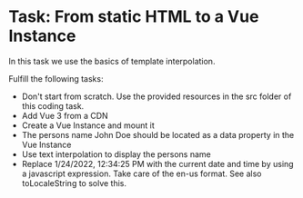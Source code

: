 # Task: From static HTML to a Vue Instance

In this task we use the basics of template interpolation.

Fulfill the following tasks:

- Don't start from scratch. Use the provided resources in the src folder of this coding task.
- Add Vue 3 from a CDN
- Create a Vue Instance and mount it
- The persons name John Doe should be located as a data property in the Vue Instance
- Use text interpolation to display the persons name
- Replace 1/24/2022, 12:34:25 PM with the current date and time by using a javascript expression. Take care of the en-us format. See also toLocaleString to solve this.
